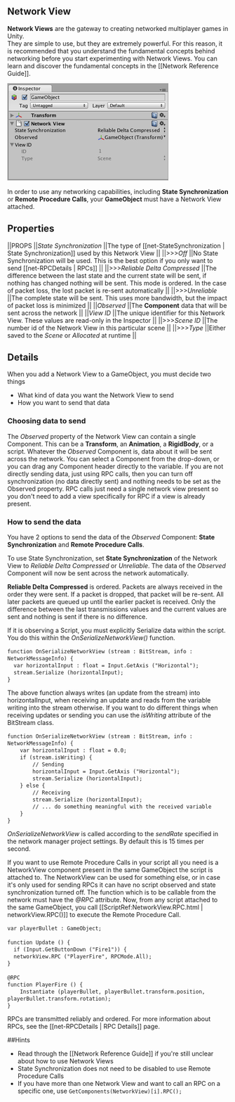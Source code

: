 ## Network View

**Network Views** are the gateway to creating networked multiplayer games in Unity.  
They are simple to use, but they are extremely powerful.  For this reason, it is recommended that you understand the fundamental concepts behind networking before you start experimenting with Network Views.  You can learn and discover the fundamental concepts in the [[Network Reference Guide]].


![NetworkViewInspector](class-NetworkView-0.jpg)


In order to use any networking capabilities, including **State Synchronization** or **Remote Procedure Calls**, your **GameObject** must have a Network View attached.


## Properties

||PROPS
||*State Synchronization* ||The type of [[net-StateSynchronization | State Synchronization]] used by this Network View ||
||>>>*Off* ||No State Synchronization will be used. This is the best option if you only want to send [[net-RPCDetails | RPCs]] ||
||>>>*Reliable Delta Compressed* ||The difference between the last state and the current state will be sent, if nothing has changed nothing will be sent. This mode is ordered. In the case of packet loss, the lost packet is re-sent automatically ||
||>>>*Unreliable* ||The complete state will be sent. This uses more bandwidth, but the impact of packet loss is minimized ||
||*Observed* ||The **Component** data that will be sent across the network ||
||*View ID* ||The unique identifier for this Network View. These values are read-only in the Inspector ||
||>>>*Scene ID* ||The number id of the Network View in this particular scene ||
||>>>*Type* ||Either saved to the *Scene* or *Allocated* at runtime ||


## Details

When you add a Network View to a GameObject, you must decide two things

* What kind of data you want the Network View to send
* How you want to send that data


### Choosing data to send

The *Observed* property of the Network View can contain a single Component.  This can be a **Transform**, an **Animation**, a **RigidBody**, or a script.  Whatever the *Observed* Component is, data about it will be sent across the network. You can select a Component from the drop-down, or you can drag any Component header directly to the variable. If you are not directly sending data, just using RPC calls, then you can turn off synchronization (no data directly sent) and nothing needs to be set as the Observed property. RPC calls just need a single network view present so you don't need to add a view specifically for RPC if a view is already present.


### How to send the data

You have 2 options to send the data of the *Observed* Component: **State Synchronization** and **Remote Procedure Calls**.

To use State Synchronization, set **State Synchronization** of the Network View to *Reliable Delta Compressed* or *Unreliable*.  The data of the *Observed* Component will now be sent across the network automatically. 

**Reliable Delta Compressed** is ordered.  Packets are always received in the order they were sent.  If a packet is dropped, that packet will be re-sent.  All later packets are queued up until the earlier packet is received. Only the difference between the last transmissions values and the current values are sent and nothing is sent if there is no difference.

If it is observing a Script, you must explicitly Serialize data within the script.  You do this within the *OnSerializeNetworkView()* function.

    function OnSerializeNetworkView (stream : BitStream, info : NetworkMessageInfo) {
      var horizontalInput : float = Input.GetAxis ("Horizontal");
      stream.Serialize (horizontalInput);
    }

The above function always writes (an update from the stream) into horizontalInput, when receiving an update and reads from the variable writing into the stream otherwise. If you want to do different things when receiving updates or sending you can use the *isWriting* attribute of the BitStream class.

    function OnSerializeNetworkView (stream : BitStream, info : NetworkMessageInfo) {
	    var horizontalInput : float = 0.0;
    	if (stream.isWriting) {
		    // Sending
	    	horizontalInput = Input.GetAxis ("Horizontal");
		    stream.Serialize (horizontalInput);
	    } else {
    		// Receiving
		    stream.Serialize (horizontalInput);
		    // ... do something meaningful with the received variable
	    }
    }


*OnSerializeNetworkView* is called according to the *sendRate* specified in the network manager project settings. By default this is 15 times per second.

If you want to use Remote Procedure Calls in your script all you need is a NetworkView component present in the same GameObject the script is attached to. The NetworkView can be used for something else, or in case it's only used for sending RPCs it can have no script observed and state synchronization turned off. The function which is to be callable from the network must have the  *@RPC* attribute. Now, from any script attached to the same GameObject, you call [[ScriptRef:NetworkView.RPC.html | networkView.RPC()]] to execute the Remote Procedure Call.

    var playerBullet : GameObject;

    function Update () {
      if (Input.GetButtonDown ("Fire1")) {
      networkView.RPC ("PlayerFire", RPCMode.All);
    }

    @RPC
    function PlayerFire () { 
        Instantiate (playerBullet, playerBullet.transform.position, playerBullet.transform.rotation);
    }

RPCs are transmitted reliably and ordered. For more information about RPCs, see the [[net-RPCDetails | RPC Details]] page.


##Hints

* Read through the [[Network Reference Guide]] if you're still unclear about how to use Network Views
* State Synchronization does not need to be disabled to use Remote Procedure Calls
* If you have more than one Network View and want to call an RPC on a specific one, use `GetComponents(NetworkView)[i].RPC();`